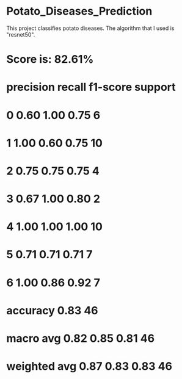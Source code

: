# Potato_Diseases_Prediction
This project classifies potato diseases. The algorithm that I used is "resnet50". 
# Score is: 82.61%
#               precision    recall  f1-score   support
#            0       0.60      1.00      0.75         6
#            1       1.00      0.60      0.75        10
#            2       0.75      0.75      0.75         4
#            3       0.67      1.00      0.80         2
#            4       1.00      1.00      1.00        10
#            5       0.71      0.71      0.71         7
#            6       1.00      0.86      0.92         7
#     accuracy                           0.83        46
#    macro avg       0.82      0.85      0.81        46
# weighted avg       0.87      0.83      0.83        46
